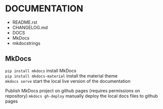 # DOCUMENTATION 

- README.rst
- CHANGELOG.md
- DOCS
- MkDocs
- mkdocstrings


## MkDocs

`pip install mkdocs` install MkDocs <br/>
`pip install mkdocs-material` install the material theme <br/>
`mkdocs serve` start the local live version of the documentation

Publish MkDocs project on github pages (requires permissions on repository)
`mkdocs gh-deploy` manually deploy the local docs files to github pages